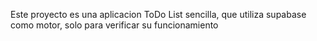 Este proyecto es una aplicacion ToDo List sencilla, que utiliza supabase como motor, solo para verificar su funcionamiento

